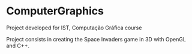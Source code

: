 ComputerGraphics
================

Project developed for IST, Computação Gráfica course

Project consists in creating the Space Invaders game in 3D with OpenGL and C++.
